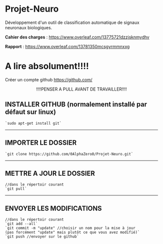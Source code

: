 # Projet-Neuro
Développement d'un outil de classification automatique de signaux neuronaux biologiques.


**Cahier des charges** : https://www.overleaf.com/13775721dzzjsknmydhv

**Rapport** : https://www.overleaf.com/13781350mcsgyrmmnxxg


# A lire absolument!!!!

Créer un compte github https://github.com/

<p align='center'; fontstyle='blod';> 
	!!!!PENSER A PULL AVANT DE TRAVAILLER!!!!
</p>

## INSTALLER GITHUB (normalement installé par défaut sur linux)

	`sudo apt-get install git`

---

## IMPORTER LE DOSSIER

	`git clone https://github.com/0AlphaZero0/Projet-Neuro.git`

---

## METTRE A JOUR LE DOSSIER

	//dans le répertoir courant
	`git pull`

---

## ENVOYER LES MODIFICATIONS

	//dans le répertoir courant
	`git add --all`
	`git commit -m "update" //choisir un nom pour la mise à jour 
	(pas forcément "update" mais plutôt ce que vous avez modifié)`
	`git push //envoyer sur le github`

